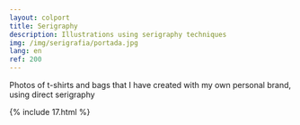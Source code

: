 ```yaml
---
layout: colport
title: Serigraphy
description: Illustrations using serigraphy techniques
img: /img/serigrafia/portada.jpg
lang: en
ref: 200
---
```


Photos of t-shirts and bags that I have created with my own personal brand, using direct serigraphy

{% include 17.html %}
